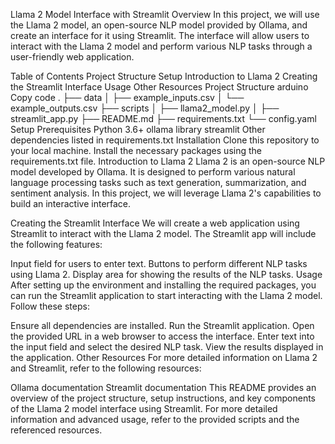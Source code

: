 Llama 2 Model Interface with Streamlit
Overview
In this project, we will use the Llama 2 model, an open-source NLP model provided by Ollama, and create an interface for it using Streamlit. The interface will allow users to interact with the Llama 2 model and perform various NLP tasks through a user-friendly web application.

Table of Contents
Project Structure
Setup
Introduction to Llama 2
Creating the Streamlit Interface
Usage
Other Resources
Project Structure
arduino
Copy code
.
├── data
│   ├── example_inputs.csv
│   └── example_outputs.csv
├── scripts
│   ├── llama2_model.py
│   ├── streamlit_app.py
├── README.md
├── requirements.txt
└── config.yaml
Setup
Prerequisites
Python 3.6+
ollama library
streamlit
Other dependencies listed in requirements.txt
Installation
Clone this repository to your local machine.
Install the necessary packages using the requirements.txt file.
Introduction to Llama 2
Llama 2 is an open-source NLP model developed by Ollama. It is designed to perform various natural language processing tasks such as text generation, summarization, and sentiment analysis. In this project, we will leverage Llama 2's capabilities to build an interactive interface.

Creating the Streamlit Interface
We will create a web application using Streamlit to interact with the Llama 2 model. The Streamlit app will include the following features:

Input field for users to enter text.
Buttons to perform different NLP tasks using Llama 2.
Display area for showing the results of the NLP tasks.
Usage
After setting up the environment and installing the required packages, you can run the Streamlit application to start interacting with the Llama 2 model. Follow these steps:

Ensure all dependencies are installed.
Run the Streamlit application.
Open the provided URL in a web browser to access the interface.
Enter text into the input field and select the desired NLP task.
View the results displayed in the application.
Other Resources
For more detailed information on Llama 2 and Streamlit, refer to the following resources:

Ollama documentation
Streamlit documentation
This README provides an overview of the project structure, setup instructions, and key components of the Llama 2 model interface using Streamlit. For more detailed information and advanced usage, refer to the provided scripts and the referenced resources.





